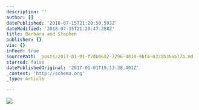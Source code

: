 ```yaml
---
description: ''
author: []
datePublished: '2018-07-15T21:20:50.593Z'
dateModified: '2018-07-15T21:20:47.288Z'
title: Barbara and Stephen
publisher: {}
via: {}
inFeed: true
sourcePath: _posts/2017-01-01-f7db66a2-7296-4810-9bf4-0331b366a77b.md
starred: false
datePublishedOriginal: '2017-01-01T19:13:38.401Z'
_context: 'http://schema.org'
_type: Article

---
```

![](https://the-grid-user-content.s3-us-west-2.amazonaws.com/8f328102-610a-43be-a963-0c6e98899abe.jpg)
